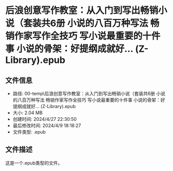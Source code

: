 ﻿# 后浪创意写作教室：从入门到写出畅销小说（套装共6册 小说的八百万种写法 畅销作家写作全技巧 写小说最重要的十件事 小说的骨架：好提纲成就好... (Z-Library).epub

## 文件信息
- 路径: 00-temp\后浪创意写作教室：从入门到写出畅销小说（套装共6册 小说的八百万种写法 畅销作家写作全技巧 写小说最重要的十件事 小说的骨架：好提纲成就好... (Z-Library).epub
- 大小: 2.04 MB
- 创建时间: 2024/4/27 22:30:50
- 最后修改时间: 2024/4/9 18:18:27
- 文件类型: .epub

## 文件描述
这是一个.epub类型的文件。

